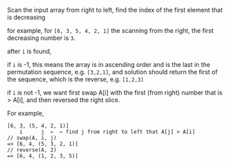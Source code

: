 Scan the input array from right to left, find the index of the first element that is decreasing

for example, for `[6, 3, 5, 4, 2, 1]` the scanning from the right, the first decreasing number is `3`.

after `i` is found,

if `i` is -1, this means the array is in ascending order and is the last in the permutation sequence, e.g. `[3,2,1]`, and solution should return the first of the sequence, which is the reverse, e.g. `[1,2,3]`

if `i` is not -1, we want first swap A[i] with the first (from right) number that is > A[i], and then reversed the right slice.

For example,
```
[6, 3, (5, 4, 2, 1)]
    i      j  ←  ← find j from right to left that A[j] > A[i]
// swap(A, i, j)
=> [6, 4, (5, 3, 2, 1)]
// reverse(A, 2)
=> [6, 4, (1, 2, 3, 5)]
```

